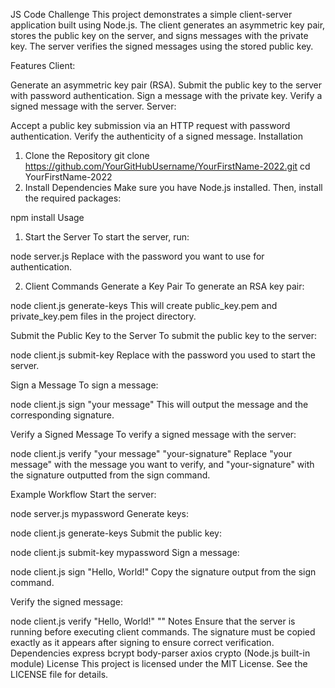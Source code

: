 JS Code Challenge
This project demonstrates a simple client-server application built using Node.js. The client generates an asymmetric key pair, stores the public key on the server, and signs messages with the private key. The server verifies the signed messages using the stored public key.

Features
Client:

Generate an asymmetric key pair (RSA).
Submit the public key to the server with password authentication.
Sign a message with the private key.
Verify a signed message with the server.
Server:

Accept a public key submission via an HTTP request with password authentication.
Verify the authenticity of a signed message.
Installation
1. Clone the Repository
git clone https://github.com/YourGitHubUsername/YourFirstName-2022.git
cd YourFirstName-2022
2. Install Dependencies
Make sure you have Node.js installed. Then, install the required packages:

npm install
Usage
1. Start the Server
To start the server, run:

node server.js <your-password>
Replace <your-password> with the password you want to use for authentication.

2. Client Commands
Generate a Key Pair
To generate an RSA key pair:

node client.js generate-keys
This will create public_key.pem and private_key.pem files in the project directory.

Submit the Public Key to the Server
To submit the public key to the server:

node client.js submit-key <your-password>
Replace <your-password> with the password you used to start the server.

Sign a Message
To sign a message:

node client.js sign "your message"
This will output the message and the corresponding signature.

Verify a Signed Message
To verify a signed message with the server:

node client.js verify "your message" "your-signature"
Replace "your message" with the message you want to verify, and "your-signature" with the signature outputted from the sign command.

Example Workflow
Start the server:

node server.js mypassword
Generate keys:

node client.js generate-keys
Submit the public key:

node client.js submit-key mypassword
Sign a message:

node client.js sign "Hello, World!"
Copy the signature output from the sign command.

Verify the signed message:

node client.js verify "Hello, World!" "<copied-signature>"
Notes
Ensure that the server is running before executing client commands.
The signature must be copied exactly as it appears after signing to ensure correct verification.
Dependencies
express
bcrypt
body-parser
axios
crypto (Node.js built-in module)
License
This project is licensed under the MIT License. See the LICENSE file for details.
